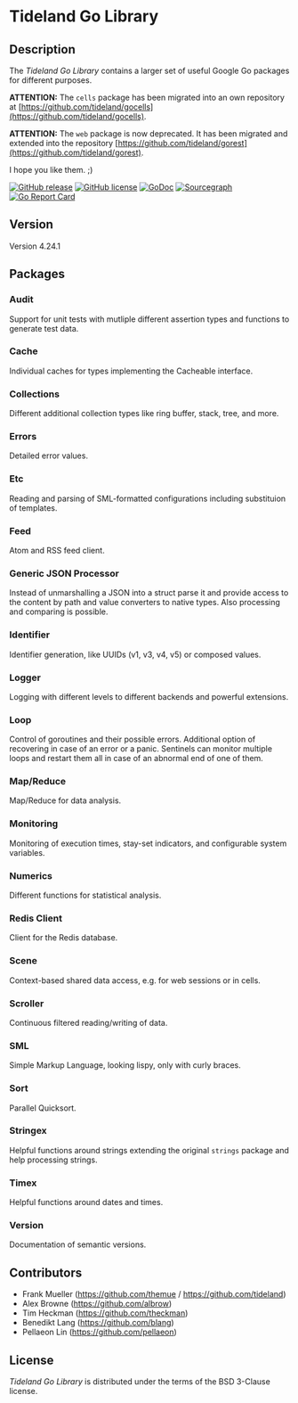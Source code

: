 # Tideland Go Library

## Description

The *Tideland Go Library* contains a larger set of useful Google Go packages
for different purposes.

**ATTENTION:** The `cells` package has been migrated into an own repository
at [https://github.com/tideland/gocells](https://github.com/tideland/gocells).

**ATTENTION:** The `web` package is now deprecated. It has been migrated
and extended into the repository
[https://github.com/tideland/gorest](https://github.com/tideland/gorest).

I hope you like them. ;)

[![GitHub release](https://img.shields.io/github/release/tideland/golib.svg)](https://github.com/tideland/golib)
[![GitHub license](https://img.shields.io/badge/license-New%20BSD-blue.svg)](https://raw.githubusercontent.com/tideland/golib/master/LICENSE)
[![GoDoc](https://godoc.org/github.com/tideland/golib?status.svg)](https://godoc.org/github.com/tideland/golib)
[![Sourcegraph](https://sourcegraph.com/github.com/tideland/golib/-/badge.svg)](https://sourcegraph.com/github.com/tideland/golib?badge)
[![Go Report Card](https://goreportcard.com/badge/github.com/tideland/golib)](https://goreportcard.com/report/github.com/tideland/golib)

## Version

Version 4.24.1

## Packages

### Audit

Support for unit tests with mutliple different assertion types and functions
to generate test data.

### Cache

Individual caches for types implementing the Cacheable interface.

### Collections

Different additional collection types like ring buffer, stack, tree, and more.

### Errors

Detailed error values.

### Etc

Reading and parsing of SML-formatted configurations including substituion
of templates.

### Feed

Atom and RSS feed client.

### Generic JSON Processor

Instead of unmarshalling a JSON into a struct parse it and provide access
to the content by path and value converters to native types. Also processing
and comparing is possible.

### Identifier

Identifier generation, like UUIDs (v1, v3, v4, v5) or composed values.

### Logger

Logging with different levels to different backends and powerful extensions.

### Loop

Control of goroutines and their possible errors. Additional option of recovering
in case of an error or a panic. Sentinels can monitor multiple loops and restart
them all in case of an abnormal end of one of them.

### Map/Reduce

Map/Reduce for data analysis.

### Monitoring

Monitoring of execution times, stay-set indicators, and configurable system variables.

### Numerics

Different functions for statistical analysis.

### Redis Client

Client for the Redis database.

### Scene

Context-based shared data access, e.g. for web sessions or in cells.

### Scroller

Continuous filtered reading/writing of data.

### SML

Simple Markup Language, looking lispy, only with curly braces.

### Sort

Parallel Quicksort.

### Stringex

Helpful functions around strings extending the original `strings` package and
help processing strings.

### Timex

Helpful functions around dates and times.

### Version

Documentation of semantic versions.

## Contributors

- Frank Mueller (https://github.com/themue / https://github.com/tideland)
- Alex Browne (https://github.com/albrow)
- Tim Heckman (https://github.com/theckman)
- Benedikt Lang (https://github.com/blang)
- Pellaeon Lin (https://github.com/pellaeon)

## License

*Tideland Go Library* is distributed under the terms of the BSD 3-Clause license.

